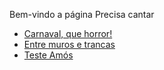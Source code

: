 Bem-vindo a página Precisa cantar

- [Carnaval, que horror!](CarnavalHorror)
- [Entre muros e trancas](MurosTrancas)
- [Teste Amós](TesteAmos)
